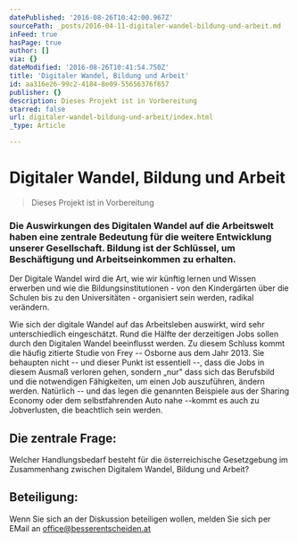```yaml
---
datePublished: '2016-08-26T10:42:00.967Z'
sourcePath: _posts/2016-04-11-digitaler-wandel-bildung-und-arbeit.md
inFeed: true
hasPage: true
author: []
via: {}
dateModified: '2016-08-26T10:41:54.750Z'
title: 'Digitaler Wandel, Bildung und Arbeit'
id: aa316e26-99c2-4184-8e09-55656376f657
publisher: {}
description: Dieses Projekt ist in Vorbereitung
starred: false
url: digitaler-wandel-bildung-und-arbeit/index.html
_type: Article

---
```

# Digitaler Wandel, Bildung und Arbeit

> Dieses Projekt ist in Vorbereitung

### Die Auswirkungen des Digitalen Wandel auf die Arbeitswelt haben eine zentrale Bedeutung für die weitere Entwicklung unserer Gesellschaft. Bildung ist der Schlüssel, um Beschäftigung und Arbeitseinkommen zu erhalten.

Der Digitale Wandel wird die Art, wie wir künftig lernen und Wissen erwerben und wie die Bildungsinstitutionen - von den Kindergärten über die Schulen bis zu den Universitäten - organisiert sein werden, radikal verändern.

Wie sich der digitale Wandel auf das Arbeitsleben auswirkt, wird sehr unterschiedlich eingeschätzt. Rund die Hälfte der derzeitigen Jobs sollen durch den Digitalen Wandel beeinflusst werden. Zu diesem Schluss kommt die häufig zitierte Studie von Frey -- Osborne aus dem Jahr 2013\. Sie behaupten nicht -- und dieser Punkt ist essentiell --, dass die Jobs in diesem Ausmaß verloren gehen, sondern „nur" dass sich das Berufsbild und die notwendigen Fähigkeiten, um einen Job auszuführen, ändern werden. Natürlich -- und das legen die genannten Beispiele aus der Sharing Economy oder dem selbstfahrenden Auto nahe --kommt es auch zu Jobverlusten, die beachtlich sein werden.

## Die zentrale Frage:

Welcher Handlungsbedarf besteht für die österreichische Gesetzgebung im Zusammenhang zwischen Digitalem Wandel, Bildung und Arbeit?

## Beteiligung:

Wenn Sie sich an der Diskussion beteiligen wollen, melden Sie sich per EMail an office@besserentscheiden.at